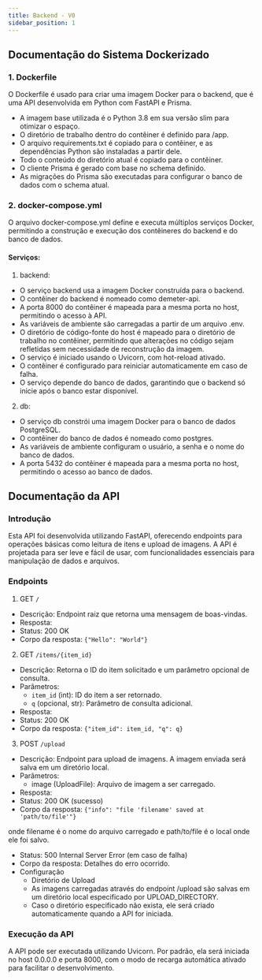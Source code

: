 ```yaml
---
title: Backend - V0
sidebar_position: 1
---
```


## Documentação do Sistema Dockerizado

### 1. Dockerfile
O Dockerfile é usado para criar uma imagem Docker para o backend, que é uma API desenvolvida em Python com FastAPI e Prisma.

- A imagem base utilizada é o Python 3.8 em sua versão slim para otimizar o espaço.
- O diretório de trabalho dentro do contêiner é definido para /app.
- O arquivo requirements.txt é copiado para o contêiner, e as dependências Python são instaladas a partir dele.
- Todo o conteúdo do diretório atual é copiado para o contêiner.
- O cliente Prisma é gerado com base no schema definido.
- As migrações do Prisma são executadas para configurar o banco de dados com o schema atual.

### 2. docker-compose.yml
O arquivo docker-compose.yml define e executa múltiplos serviços Docker, permitindo a construção e execução dos contêineres do backend e do banco de dados.

#### Serviços:
1. backend:
- O serviço backend usa a imagem Docker construída para o backend.
- O contêiner do backend é nomeado como demeter-api.
- A porta 8000 do contêiner é mapeada para a mesma porta no host, permitindo o acesso à API.
- As variáveis de ambiente são carregadas a partir de um arquivo .env.
- O diretório de código-fonte do host é mapeado para o diretório de trabalho no contêiner, permitindo que alterações no código sejam refletidas sem necessidade de reconstrução da imagem.
- O serviço é iniciado usando o Uvicorn, com hot-reload ativado.
- O contêiner é configurado para reiniciar automaticamente em caso de falha.
- O serviço depende do banco de dados, garantindo que o backend só inicie após o banco estar disponível.

2. db:
- O serviço db constrói uma imagem Docker para o banco de dados PostgreSQL.
- O contêiner do banco de dados é nomeado como postgres.
- As variáveis de ambiente configuram o usuário, a senha e o nome do banco de dados.
- A porta 5432 do contêiner é mapeada para a mesma porta no host, permitindo o acesso ao banco de dados.


## Documentação da API
### Introdução
Esta API foi desenvolvida utilizando FastAPI, oferecendo endpoints para operações básicas como leitura de itens e upload de imagens. A API é projetada para ser leve e fácil de usar, com funcionalidades essenciais para manipulação de dados e arquivos.

### Endpoints
1. GET ```/```
- Descrição: Endpoint raiz que retorna uma mensagem de boas-vindas.
- Resposta:
- Status: 200 OK
- Corpo da resposta: 
```{"Hello": "World"}```

2. GET ```/items/{item_id}```
- Descrição: Retorna o ID do item solicitado e um parâmetro opcional de consulta.
- Parâmetros:
    - ```item_id``` (int): ID do item a ser retornado.
    - ```q``` (opcional, str): Parâmetro de consulta adicional.
- Resposta:
- Status: 200 OK
- Corpo da resposta: 
```{"item_id": item_id, "q": q}```

3. POST ```/upload```
- Descrição: Endpoint para upload de imagens. A imagem enviada será salva em um diretório local.
- Parâmetros:
    - image (UploadFile): Arquivo de imagem a ser carregado.
- Resposta:
- Status: 200 OK (sucesso)
- Corpo da resposta: 
```{"info": "file 'filename' saved at 'path/to/file'"}```

onde filename é o nome do arquivo carregado e path/to/file é o local onde ele foi salvo.
- Status: 500 Internal Server Error (em caso de falha)
- Corpo da resposta: Detalhes do erro ocorrido.
- Configuração
    - Diretório de Upload
    - As imagens carregadas através do endpoint /upload são salvas em um diretório local especificado por UPLOAD_DIRECTORY.
    - Caso o diretório especificado não exista, ele será criado automaticamente quando a API for iniciada.

### Execução da API
A API pode ser executada utilizando Uvicorn. Por padrão, ela será iniciada no host 0.0.0.0 e porta 8000, com o modo de recarga automática ativado para facilitar o desenvolvimento.